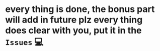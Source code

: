 # every thing is done, the bonus part will add in future plz every thing does clear with you, put it in the `Issues` 💻
